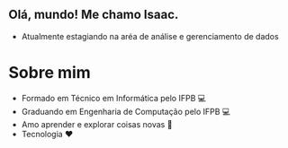 ## Olá, mundo! Me chamo Isaac.
 - Atualmente estagiando na aréa de análise e gerenciamento de dados
# Sobre mim
 - Formado em Técnico em Informática pelo IFPB 💻
 - Graduando em Engenharia de Computação pelo IFPB 💻
 - Amo aprender e explorar coisas novas 😬
 - Tecnologia ❤️

<!---
isaacantonio/isaacantonio is a ✨ special ✨ repository because its `README.md` (this file) appears on your GitHub profile.
You can click the Preview link to take a look at your changes.
--->
